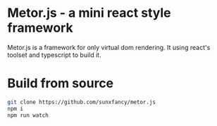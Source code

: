 Metor.js - a mini react style framework
======================================


Metor.js is a framework for only virtual dom rendering. It using react's toolset and typescript to build it. 

Build from source
==========

```sh
git clone https://github.com/sunxfancy/metor.js
npm i 
npm run watch
```


